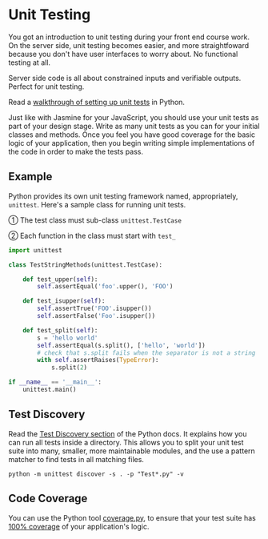 # Unit Testing

You got an introduction to unit testing during your front end course work. On the server side, unit testing becomes easier, and more straightfoward because you don't have user interfaces to worry about. No functional testing at all.

Server side code is all about constrained inputs and verifiable outputs. Perfect for unit testing.

Read a [walkthrough of setting up unit tests](https://docs.python.org/3.5/library/unittest.html) in Python.

Just like with Jasmine for your JavaScript, you should use your unit tests as part of your design stage. Write as many unit tests as you can for your initial classes and methods. Once you feel you have good coverage for the basic logic of your application, then you begin writing simple implementations of the code in order to make the tests pass.

## Example

Python provides its own unit testing framework named, appropriately, `unittest`. Here's a sample class for running unit tests.

① The test class must sub-class `unittest.TestCase`

② Each function in the class must start with `test_`

```python
import unittest

class TestStringMethods(unittest.TestCase):

    def test_upper(self):
        self.assertEqual('foo'.upper(), 'FOO')

    def test_isupper(self):
        self.assertTrue('FOO'.isupper())
        self.assertFalse('Foo'.isupper())

    def test_split(self):
        s = 'hello world'
        self.assertEqual(s.split(), ['hello', 'world'])
        # check that s.split fails when the separator is not a string
        with self.assertRaises(TypeError):
            s.split(2)

if __name__ == '__main__':
    unittest.main()
```

## Test Discovery

Read the [Test Discovery section](https://docs.python.org/3.3/library/unittest.html#unittest-test-discovery) of the Python docs. It explains how you can run all tests inside a directory. This allows you to split your unit test suite into many, smaller, more maintainable modules, and the use a pattern matcher to find tests in all matching files.

```
python -m unittest discover -s . -p "Test*.py" -v
```

## Code Coverage

You can use the Python tool [coverage.py](https://coverage.readthedocs.io/en/latest/), to ensure that your test suite has [100% coverage](http://blog.liw.fi/posts/unittest-coverage/) of your application's logic.

